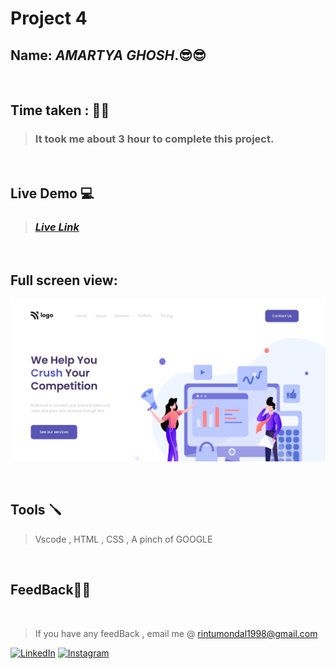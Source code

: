 # **Project 4**

## **Name:**  _AMARTYA GHOSH_.😎😎
<br>

## **Time taken :** ✍🏼

>### It took me about 3 hour to complete this project.
<br>

## **Live Demo**  💻 

>### _[**Live Link**](https://cool-flan-57adb0.netlify.app/)_

<br>

## Full screen view:
![desktop](./p4%20my%20take.png)

<br>


## **Tools** 🪛
>Vscode , HTML , CSS , A pinch of GOOGLE
<br>

## **FeedBack**🥷🏼

<br>

> If you have any feedBack , email me @
 rintumondal1998@gmail.com

[![LinkedIn][linkedin-shield]][linkedin-url]
[![Instagram][instagram-shield]][instagram-url]


[instagram-shield]: https://img.shields.io/badge/Instagram-%23E4405F.svg?style=for-the-badge&logo=Instagram&logoColor=white
[instagram-url]: https://www.instagram.com/rtiztic/

[linkedin-shield]: https://img.shields.io/badge/-LinkedIn-black.svg?style=for-the-badge&logo=linkedin&colorB=0B5FBB
[linkedin-url]: https://www.linkedin.com/in/amartya-ghosh-86a399193/
